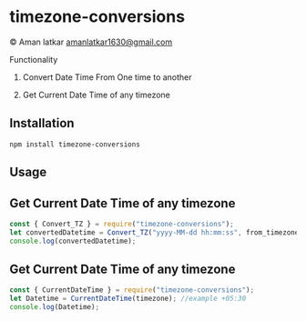 # timezone-conversions

© Aman latkar <amanlatkar1630@gmail.com>

Functionality

1. Convert Date Time From One time to another

2. Get Current Date Time of any timezone 

## Installation

`npm install timezone-conversions`

## Usage

Get Current Date Time of any timezone
----
```javascript
const { Convert_TZ } = require("timezone-conversions");
let convertedDatetime = Convert_TZ("yyyy-MM-dd hh:mm:ss", from_timezone, to_timezone); //example Convert_TZ("2021-03-19 10:00:00", "+11:00", "-04:00");
console.log(convertedDatetime);
```

Get Current Date Time of any timezone
----
```javascript
const { CurrentDateTime } = require("timezone-conversions");
let Datetime = CurrentDateTime(timezone); //example +05:30
console.log(Datetime);
```



